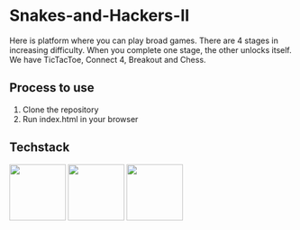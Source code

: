 # Snakes-and-Hackers-II

Here is platform where you can play broad games. There are 4 stages in increasing difficulty. When you complete one stage, the other unlocks itself.</br>
We have TicTacToe, Connect 4, Breakout and Chess.</br>

## Process to use
1. Clone the repository 
2. Run index.html in your browser

## Techstack
<code><img height="100" src="https://freeiconshop.com/wp-content/uploads/edd/html-outline.png"></code>
<code><img height="100" src="https://cdn-icons-png.flaticon.com/512/919/919826.png"></code>
<code><img height="100" src="https://icon-library.com/images/javascript-icon-png/javascript-icon-png-23.jpg"></code>
